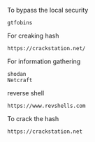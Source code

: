 

To bypass the local security

```
gtfobins
```

For creaking hash 

```
https://crackstation.net/
```

For information gathering

```
shodan
Netcraft
```

reverse shell 

```
https://www.revshells.com
```

To crack the hash

```
https://crackstation.net
```
